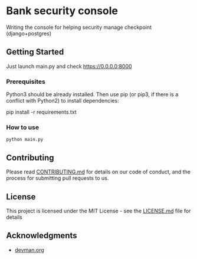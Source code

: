 # Bank security console

Writing the console for helping security manage checkpoint (django+postgres)

## Getting Started

Just launch main.py and check https://0.0.0.0:8000

### Prerequisites

Python3 should be already installed. Then use pip (or pip3, if there is a conflict with Python2) to install dependencies:

pip install -r requirements.txt

### How to use

```
python main.py
```

## Contributing

Please read [CONTRIBUTING.md](https://gist.github.com/PurpleBooth/b24679402957c63ec426) for details on our code of conduct, and the process for submitting pull requests to us.

## License

This project is licensed under the MIT License - see the [LICENSE.md](LICENSE.md) file for details

## Acknowledgments

* [devman.org](https://devman.org)
